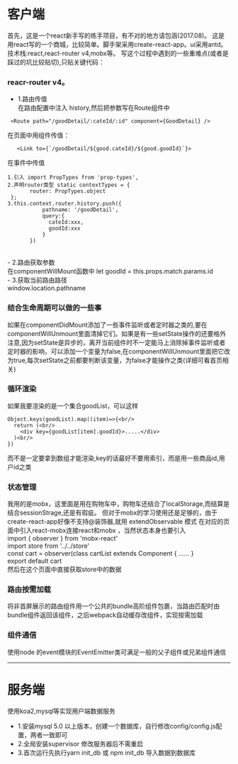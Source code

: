 # 客户端
首先，这是一个react新手写的练手项目，有不对的地方请包涵(2017.08)。
这是用react写的一个商城，比较简单。脚手架采用create-react-app。ui采用antd。
技术栈:react,react-router v4,mobx等。
写这个过程中遇到的一些重难点(或者是踩过的坑比较贴切),只贴关键代码：<br/>
### reacr-router v4。
- 1.路由传值<br/>
在路由配置中注入 history,然后把参数写在Route组件中
```
 <Route path="/goodDetail/:cateId/:id" component={GoodDetail} />
 ```
 在页面中用<Link>组件传值：<br/>
 ```
    <Link to={`/goodDetail/${good.cateId}/${good.goodId}`}>
 ``` 
 在事件中传值<br/>
 ```
 1.引入 import PropTypes from 'prop-types',
 2.声明router类型 static contextTypes = {
        router: PropTypes.object
  };
 3.this.context.router.history.push({
            pathname: '/goodDetail',
            query:{
              cateId:xxx,
              goodId:xxx
            }
        })
```
<br/>
- 2.路由获取参数<br/>
在componentWillMount函数中
 let goodId = this.props.match.params.id<br/>
- 3.获取当前路由路径<br/>
window.location.pathname<br/>

### 结合生命周期可以做的一些事
如果在componentDidMount添加了一些事件监听或者定时器之类的,要在componentWillUnmount里面清掉它们。如果是有一些setState操作的还要格外注意,因为setState是异步的，离开当前组件时不一定能马上消除掉事件监听或者定时器的影响，可以添加一个变量为false,在componentWillUnmount里面把它改为true,每次setState之前都要判断该变量，为false才能操作之类(详细可看首页相关)<br/>
### 循环渲染
如果我要渲染的是一个集合goodList，可以这样 <br/>
```
Object.keys(goodList).map((item)=>{<br/>
  return (<br/>
    <div key={goodList[item].goodId}>.....</div>
  )<br/>
})
```
而不是一定要拿到数组才能渲染,key的话最好不要用索引，而是用一些商品id,用户id之类<br/>
### 状态管理
 我用的是mobx，这里面是用在购物车中，购物车还结合了localStorage,而结算是结合sessionStrage,还是有瑕疵。
 但对于mobx的学习使用还是足够的，由于create-react-app好像不支持@装饰器,就用
 extendObservable 模式
 在对应的页面中引入react-mobx连接react和mobx ，当然状态本身也要引入<br/>
 import { observer } from 'mobx-react'<br/>
 import store from '../../store'<br/>
 const cart = observer(class cartList extends Component {
   ......
 }<br/>
 export default cart<br/>
 然后在这个页面中直接获取store中的数据
### 路由按需加载
  将非首屏展示的路由组件用一个公共的bundle高阶组件包裹，当路由匹配时由bundle组件返回该组件，之后webpack自动缓存改组件，实现按需加载
### 组件通信
  使用node 的event模块的EventEmitter类可满足一般的父子组件或兄弟组件通信

***

# 服务端
使用koa2,mysql等实现用户端数据服务<br/>
- 1.安装mysql 5.0 以上版本，创建一个数据库，自行修改config/config.js配置，两者一致即可
- 2.全局安装supervisor 修改服务器后不需重启
- 3.首次运行先执行yarn init_db 或 npm init_db 导入数据到数据库